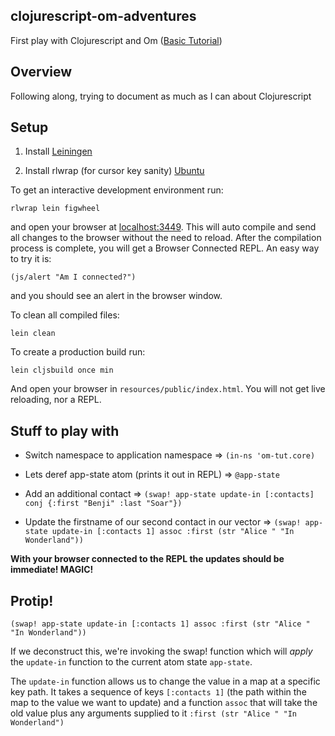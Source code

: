 ## clojurescript-om-adventures
First play with Clojurescript and Om ([Basic Tutorial](https://github.com/omcljs/om/wiki/Basic-Tutorial))

## Overview
Following along, trying to document as much as I can about Clojurescript

## Setup
1) Install [Leiningen](http://leiningen.org/)

2) Install rlwrap (for cursor key sanity) [Ubuntu](http://packages.ubuntu.com/precise/rlwrap)

To get an interactive development environment run:

    rlwrap lein figwheel

and open your browser at [localhost:3449](http://localhost:3449/).
This will auto compile and send all changes to the browser without the
need to reload. After the compilation process is complete, you will
get a Browser Connected REPL. An easy way to try it is:

    (js/alert "Am I connected?")

and you should see an alert in the browser window.

To clean all compiled files:

    lein clean

To create a production build run:

    lein cljsbuild once min

And open your browser in `resources/public/index.html`. You will not
get live reloading, nor a REPL. 

## Stuff to play with
* Switch namespace to application namespace
=> `(in-ns 'om-tut.core)`

* Lets deref app-state atom (prints it out in REPL)
=> `@app-state`

* Add an additional contact
=> `(swap! app-state update-in [:contacts] conj {:first "Benji" :last "Soar"})`

* Update the firstname of our second contact in our vector
=> `(swap! app-state update-in [:contacts 1] assoc :first (str "Alice " "In Wonderland"))`

__With your browser connected to the REPL the updates should be immediate! MAGIC!__

## Protip!
`(swap! app-state update-in [:contacts 1] assoc :first (str "Alice " "In Wonderland"))`

If we deconstruct this, we're invoking the swap! function which will _apply_ the
`update-in` function to the current atom state `app-state`. 

The `update-in` function allows us to change the value in a map at a specific
key path. It takes a sequence of keys `[:contacts 1]` (the path within the map 
to the value we want to update) and a function `assoc` that will take the old 
value plus any arguments supplied to it `:first (str "Alice " "In Wonderland")`